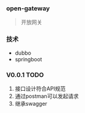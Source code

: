 ### open-gateway
> 开放网关

### 技术
- dubbo
- springboot

### V0.0.1 TODO
1. 接口设计符合API规范
2. 通过postman可以发起请求
3. 继承swagger




